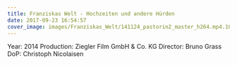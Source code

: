 ```yaml
---
title: Franziskas Welt - Hochzeiten und andere Hürden
date: 2017-09-23 16:54:57
cover_image: images/Franziskas_Welt/141124_pastorin2_master_h264.mp4.10_03_09_12.Still003.jpg
---
```


Year: 2014
Production:  Ziegler Film GmbH & Co. KG
Director: Bruno Grass
DoP: Christoph Nicolaisen
